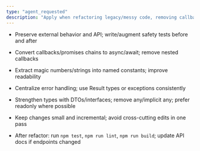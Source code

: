 ```yaml
---
type: "agent_requested"
description: "Apply when refactoring legacy/messy code, removing callback hell, magic numbers, or inconsistent error handling. Keep behavior identical and improve structure."
---
```


- Preserve external behavior and API; write/augment safety tests before and after
- Convert callbacks/promises chains to async/await; remove nested callbacks
- Extract magic numbers/strings into named constants; improve readability
- Centralize error handling; use Result types or exceptions consistently
- Strengthen types with DTOs/interfaces; remove any/implicit any; prefer readonly where possible
- Keep changes small and incremental; avoid cross-cutting edits in one pass

- After refactor: run `npm test`, `npm run lint`, `npm run build`; update API docs if endpoints changed
